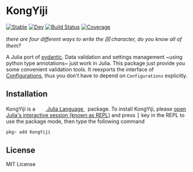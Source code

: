 # KongYiji

[![Stable](https://img.shields.io/badge/docs-stable-blue.svg)](https://Roger-luo.github.io/KongYiji.jl/stable)
[![Dev](https://img.shields.io/badge/docs-dev-blue.svg)](https://Roger-luo.github.io/KongYiji.jl/dev)
[![Build Status](https://github.com/Roger-luo/KongYiji.jl/workflows/CI/badge.svg)](https://github.com/Roger-luo/KongYiji.jl/actions)
[![Coverage](https://codecov.io/gh/Roger-luo/KongYiji.jl/branch/master/graph/badge.svg)](https://codecov.io/gh/Roger-luo/KongYiji.jl)

*there are four different ways to write the 回 character, do you know all of them?*

A Julia port of [pydantic](https://pydantic-docs.helpmanual.io/).
Data validation and settings management ~using python type annotations~ just work in Julia. This package
just provide you some convenient validation tools. It reexports the interface of [Configurations](https://Roger-luo.github.io/Configurations.jl), thus you don't have to depend on `Configurations` explicitly.

## Installation

<p>
KongYiji is a &nbsp;
    <a href="https://julialang.org">
        <img src="https://raw.githubusercontent.com/JuliaLang/julia-logo-graphics/master/images/julia.ico" width="16em">
        Julia Language
    </a>
    &nbsp; package. To install KongYiji,
    please <a href="https://docs.julialang.org/en/v1/manual/getting-started/">open
    Julia's interactive session (known as REPL)</a> and press <kbd>]</kbd> key in the REPL to use the package mode, then type the following command
</p>

```julia
pkg> add KongYiji
```

## License

MIT License
